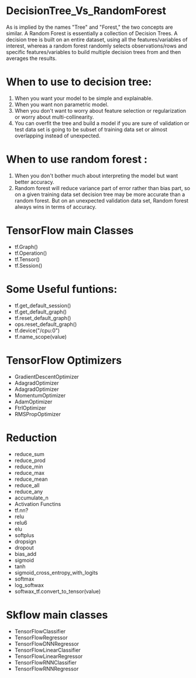 # DecisionTree_Vs_RandomForest
As is implied by the names "Tree" and "Forest," the two concepts are similar. A Random Forest is essentially a collection of Decision Trees. A decision tree is built on an entire dataset, using all the features/variables of interest, whereas a random forest randomly selects observations/rows and specific features/variables to build multiple decision trees from and then averages the results.

# When to use to decision tree:

1) When you want your model to be simple and explainable.
2) When you want non parametric model.
3) When you don't want to worry about feature selection or regularization or worry about multi-collinearity.
4) You can overfit the tree and build a model if you are sure of validation or test data set is going to be subset of training data set or    almost overlapping instead of unexpected.

# When to use random forest :  

1) When you don't bother much about interpreting the model but want better accuracy.
2) Random forest will reduce variance part of error rather than bias part, so on a given training data set decision tree may be more          accurate than a random forest. But on an unexpected validation data set, Random forest always wins in terms of accuracy.

# TensorFlow main Classes
* tf.Graph()
* tf.Operation()
* tf.Tensor()
* tf.Session()


# Some Useful funtions:
* tf.get_default_session()
* tf.get_default_graph()
* tf.reset_default_graph()
* ops.reset_default_graph()
* tf.device("/cpu:0")
* tf.name_scope(value)

# TensorFlow Optimizers
* GradientDescentOptimizer
* AdagradOptimizer 
* AdagradOptimizer
* MomentumOptimizer
* AdamOptimizer
* FtrlOptimizer
* RMSPropOptimizer

# Reduction 
* reduce_sum
* reduce_prod
* reduce_min
* reduce_max
* reduce_mean
* reduce_all
* reduce_any
* accumulate_n
* Activation Functins 
* tf.nn?
* relu
* relu6
* elu
* softplus 
* dropsign
* dropout
* bias_add
* sigmoid 
* tanh 
* sigmoid_cross_entropy_with_logits
* softmax
* log_softwax
* softwax_tf.convert_to_tensor(value)



# Skflow main classes
* TensorFlowClassifier
* TensorFlowRegressor
* TensorFlowDNNRegressor
* TensorFlowLinearClassifier
* TensorFlowLinearRegressor
* TensorFlowRNNClassifier
* TensorFlowRNNRegressor
